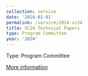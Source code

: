 ```yaml
---
collection: service
date: '2024-01-01'
permalink: /service/2024-sc24
title: SC24 Technical Papers
type: Program Committee
year: '2024'
---
```


Type: Program Committee

[More information](https://sc24.supercomputing.org)
